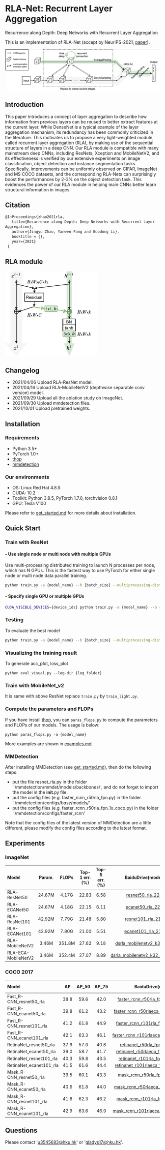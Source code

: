 # RLA-Net: Recurrent Layer Aggregation

Recurrence along Depth: Deep Networks with Recurrent Layer Aggregation

This is an implementation of RLA-Net (accept by NeurIPS-2021, [paper](url)).

![RLANet](figures/rlanet.png)

## Introduction
This paper introduces a concept of layer aggregation to describe how information from previous layers can be reused to better extract features at the current layer. 
While DenseNet is a typical example of the layer aggregation mechanism, its redundancy has been commonly criticized in the literature. 
This motivates us to propose a very light-weighted module, called recurrent layer aggregation (RLA), by making use of the sequential structure of layers in a deep CNN. 
Our RLA module is compatible with many mainstream deep CNNs, including ResNets, Xception and MobileNetV2, and its effectiveness is verified by our extensive experiments on image classification, object detection and instance segmentation tasks. 
Specifically, improvements can be uniformly observed on CIFAR, ImageNet and MS COCO datasets, and the corresponding RLA-Nets can surprisingly boost the performances by 2-3\% on the object detection task. 
This evidences the power of our RLA module in helping main CNNs better learn structural information in images.

## Citation

    @InProceedings{zhao2021rla,
       title={Recurrence along Depth: Deep Networks with Recurrent Layer Aggregation},
       author={Jingyu Zhao, Yanwen Fang and Guodong Li},
       booktitle = {},
       year={2021}
     }

## RLA module

<img src="figures/rla_module.png" width="300" alt="RLA_module"/><br/>


## Changelog

- 2021/04/06 Upload RLA-ResNet model.
- 2021/04/16 Upload RLA-MobileNetV2 (depthwise separable conv version) model.
- 2021/09/29 Upload all the ablation study on ImageNet.
- 2021/09/30 Upload mmdetection files.
- 2021/10/01 Upload pretrained weights.

## Installation

### Requirements

- Python 3.5+
- PyTorch 1.0+
- [thop](https://github.com/Lyken17/pytorch-OpCounter)
- [mmdetection](https://github.com/open-mmlab/mmdetection)

### Our environments

- OS: Linux Red Hat 4.8.5
- CUDA: 10.2
- Toolkit: Python 3.8.5, PyTorch 1.7.0, torchvision 0.8.1
- GPU: Tesla V100

Please refer to [get_started.md](docs/get_started.md) for more details about installation.


## Quick Start

### Train with ResNet

#### - Use single node or multi node with multiple GPUs

Use multi-processing distributed training to launch N processes per node, which has N GPUs. This is the fastest way to use PyTorch for either single node or multi node data parallel training.

  ```bash
  python train.py -a {model_name} --b {batch_size} --multiprocessing-distributed --world-size 1 --rank 0 {imagenet-folder with train and val folders}
  ```

#### - Specify single GPU or multiple GPUs

  ```bash
  CUDA_VISIBLE_DEVICES={device_ids} python train.py -a {model_name} --b {batch_size} --multiprocessing-distributed --world-size 1 --rank 0 {imagenet-folder with train and val folders}
  ```

### Testing

To evaluate the best model

  ```bash
  python train.py -a {model_name} --b {batch_size} --multiprocessing-distributed --world-size 1 --rank 0 --resume {path to the best model} -e {imagenet-folder with train and val folders}
  ```

### Visualizing the training result

To generate acc_plot, loss_plot
  ```
  python eval_visual.py --log-dir {log_folder}
  ```
  
### Train with MobileNet_v2

It is same with above ResNet replace `train.py` by `train_light.py`.


### Compute the parameters and FLOPs

If you have install [thop](https://github.com/Lyken17/pytorch-OpCounter), you can `paras_flops.py` to compute the parameters and FLOPs of our models. The usage is below:
```
python paras_flops.py -a {model_name}
```

More examples are shown in [examples.md](docs/examples.md).

### MMDetection

After installing MMDetection (see [get_started.md](docs/get_started.md)), then do the following steps:

- put the file resnet_rla.py in the folder './mmdetection/mmdet/models/backbones/', and do not forget to import the model in the __init__.py file.
- put the config files (e.g. faster_rcnn_r50rla_fpn.py) in the folder './mmdetection/configs/_base_/models/'
- put the config files (e.g. faster_rcnn_r50rla_fpn_1x_coco.py) in the folder './mmdetection/configs/faster_rcnn'

Note that the config files of the latest version of MMDetection are a little different, please modify the config files according to the latest format.



## Experiments

### ImageNet

|Model|Param.|FLOPs|Top-1 err.(%)|Top-5 err.(%)|BaiduDrive(models)|Extract code|GoogleDrive|
|:--- |:----:|:---:|:------:|:------:|:----------------:|:----------:|:---------:|
|RLA-ResNet50|24.67M|4.17G|22.83|6.58|[resnet50_rla_2283](https://pan.baidu.com/s/1GrNxNariVpb9S5EUFW1eng)|5lf1|[resnet50_rla_2283](https://drive.google.com/file/d/1cetP1SdOiwznLxlBUaHG8Q8c4RIwToWW/view?usp=sharing)|
|RLA-ECANet50|24.67M|4.18G|22.15|6.11|[ecanet50_rla_2215](https://pan.baidu.com/s/1B5wVN4s_WVVq8nGiiOVncA)|xrfo|[ecanet50_rla_2215](https://drive.google.com/file/d/173qoDPGe2q5l7CKVm54-_xJtg3_UFRR-/view?usp=sharing)|
|RLA-ResNet101|42.92M|7.79G|21.48|5.80|[resnet101_rla_2148](https://pan.baidu.com/s/1sZQlAU4ksIjnOUg4iSSO-Q)|zrv5|[resnet101_rla_2148](https://drive.google.com/file/d/1V9Iv0KbN1O92ll8rcf45kLkD9EOA9VCE/view?usp=sharing)|
|RLA-ECANet101|42.92M|7.80G|21.00|5.51|[ecanet101_rla_2100](https://pan.baidu.com/s/1ILfQ8pK1WdnAxSWb5X88PQ)|vhpy|[ecanet101_rla_2100](https://drive.google.com/file/d/1QMR_yf0RYugpJosCSo0uNRBmfl2e7cGa/view?usp=sharing)|
|RLA-MobileNetV2|3.46M|351.8M|27.62|9.18|[dsrla_mobilenetv2_k32_2762](https://pan.baidu.com/s/135Id3juTsj0IAo0jSKooxw)|g1pm|[dsrla_mobilenetv2_k32_2762](https://drive.google.com/file/d/1yg9hsACBHZFT5R8s95igJTyaQ5iYKklV/view?usp=sharing)|
|RLA-ECA-MobileNetV2|3.46M|352.4M|27.07|8.89|[dsrla_mobilenetv2_k32_eca_2707](https://pan.baidu.com/s/1YVN5Qze51HI9D6nNEb7iPA)|9orl|[dsrla_mobilenetv2_k32_eca_2707](https://drive.google.com/file/d/1JdEkJg9_IOnJsHWKVPQ-4YHBVabiNJXD/view?usp=sharing)|



### COCO 2017

|Model|AP|AP_50|AP_75|BaiduDrive(models)|Extract code|GoogleDrive|
|:---- |:--:|:-------:|:-------:|:----------------:|:----------:|:---------:|
|Fast_R-CNN_resnet50_rla|38.8|59.6|42.0|[faster_rcnn_r50rla_fpn_1x_coco_388](https://pan.baidu.com/s/1Kz39oBtwNporxM5mSGD8rw)|q5c8|[faster_rcnn_r50rla_fpn_1x_coco_388](https://drive.google.com/file/d/16yqHnLT2ZZuLTcLDejyi7fsxPRuh36hN/view?usp=sharing)|
|Fast_R-CNN_ecanet50_rla|39.8|61.2|43.2|[faster_rcnn_r50rlaeca_fpn_1x_coco_398](https://pan.baidu.com/s/1UD-3nECcc0rYcQ6Fc86yDg)|f5xs|[faster_rcnn_r50rlaeca_fpn_1x_coco_398](https://drive.google.com/file/d/1oLZtRCNr0x8c6xACS41znmWKsm2SnqEw/view?usp=sharing)|
|Fast_R-CNN_resnet101_rla|41.2|61.8|44.9|[faster_rcnn_r101rla_fpn_1x_coco_412](https://pan.baidu.com/s/13Ec2jUrs7z32Z4ovRA0j0g)|0ri3|[faster_rcnn_r101rla_fpn_1x_coco_412](https://drive.google.com/file/d/15UqsMFKPSeBWnr-v7fy8Q2qidkj5_9Rj/view?usp=sharing)|
|Fast_R-CNN_ecanet101_rla|42.1|63.3|46.1|[faster_rcnn_r101rlaeca_fpn_1x_coco_421](https://pan.baidu.com/s/1ue02A9evqCbi7KFWeHyH1A)|cpug|[faster_rcnn_r101rlaeca_fpn_1x_coco_421](https://drive.google.com/file/d/1OhiVpiwohQG436ruUyV683xzmdfYV9el/view?usp=sharing)|
|RetinaNet_resnet50_rla|37.9|57.0|40.8|[retinanet_r50rla_fpn_1x_coco_379](https://pan.baidu.com/s/1u6aDamYPj4WRYzVAxTxgvA)|lahj|[retinanet_r50rla_fpn_1x_coco_379](https://drive.google.com/file/d/1sbKOUvSV0u1nj1WHSNVzSQTvB8PGIcwy/view?usp=sharing)|
|RetinaNet_ecanet50_rla|39.0|58.7|41.7|[retinanet_r50rlaeca_fpn_1x_coco_390](https://pan.baidu.com/s/17VHcUDWvW9CxYnScym7i3g)|adyd|[retinanet_r50rlaeca_fpn_1x_coco_390](https://drive.google.com/file/d/1okSs7HzBex9uB_AhKbF9qWq8rW8mEGrw/view?usp=sharing)|
|RetinaNet_resnet101_rla|40.3|59.8|43.5|[retinanet_r101rla_fpn_1x_coco_403](https://pan.baidu.com/s/14-QdA1pl4e0iV4DYfvKrFw)|p8y0|[retinanet_r101rla_fpn_1x_coco_403](https://drive.google.com/file/d/1PWKq1AiOf1f9dm_k7zUin9fcsQfKx7U-/view?usp=sharing)|
|RetinaNet_ecanet101_rla|41.5|61.6|44.4|[retinanet_r101rlaeca_fpn_1x_coco_415](https://pan.baidu.com/s/1ArVb6TR1ifwGMx3RXL6ILw)|hdqx|[retinanet_r101rlaeca_fpn_1x_coco_415](https://drive.google.com/file/d/1Hl7mhi-CAPnWR_m2reJug8hzhkokYQpa/view?usp=sharing)|
|Mask_R-CNN_resnet50_rla|39.5|60.1|43.3|[mask_rcnn_r50rla_fpn_1x_coco_395](https://pan.baidu.com/s/1FF3RJDTcABt1GjvmqCEXmQ)|j1x6|[mask_rcnn_r50rla_fpn_1x_coco_395](https://drive.google.com/file/d/1UrIzo9ZunyjwTRVm6qZmbJtfEJ2Fnqcp/view?usp=sharing)|
|Mask_R-CNN_ecanet50_rla|40.6|61.8|44.0|[mask_rcnn_r50rlaeca_fpn_1x_coco_406](https://pan.baidu.com/s/1Ne4Rb33VN5_UyFxtyzxBQw)|c08r|[mask_rcnn_r50rlaeca_fpn_1x_coco_406](https://drive.google.com/file/d/1i6J0h_5FZDg8BxvGvS1VBbVxHIxmJk4L/view?usp=sharing)|
|Mask_R-CNN_resnet101_rla|41.8|62.3|46.2|[mask_rcnn_r101rla_fpn_1x_coco_418](https://pan.baidu.com/s/1X_fLMF73vlBCb2GBurGCeQ)|8bsn|[mask_rcnn_r101rla_fpn_1x_coco_418](https://drive.google.com/file/d/1mGS2R5vx-u9KyQoK1WpyQwx-J7PI9lN2/view?usp=sharing)|
|Mask_R-CNN_ecanet101_rla|42.9|63.6|46.9|[mask_rcnn_r101rlaeca_fpn_1x_coco_429](https://pan.baidu.com/s/1zeLKIZPJGaM77nDNMnhrIA)|3kmz|[mask_rcnn_r101rlaeca_fpn_1x_coco_429](https://drive.google.com/file/d/1RKkoE8E6n1CG2BDaNuYGLzrxWY9j7XB_/view?usp=sharing)|





## Questions

Please contact 'u3545683@hku.hk' or 'gladys17@hku.hk'.

